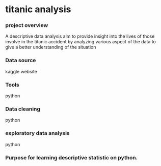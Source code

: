 # titanic analysis
### project overview
A descriptive data analysis aim to provide  insight into the lives of those involve in the titanic accident by analyzing various aspect of the data to give a better understanding of the situation
### Data source
kaggle website
### Tools
python
### Data cleaning
 python
### exploratory data analysis
 python
 ### Purpose for learning descriptive statistic on python.
 
